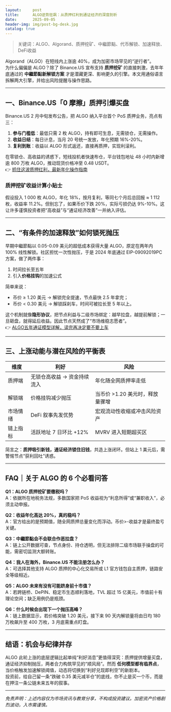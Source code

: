 ```yaml
---
layout:     post
title:      ALGO逆势狂飙：从质押红利到通证经济的深度剖析
date:       2025-09-05
header-img: img/post-bg-desk.jpg
catalog: true
---
```


> 关键词：ALGO、Algorand、质押挖矿、中繼節點、代币解锁、加速释放、DeFi收益

Algorand（ALGO）在短线内上涨逾 40%，成为加密市场罕见的“逆行者”。  
为什么偏偏是 ALGO？除了 Binance.US 宣布支持 **质押挖矿** 的直接刺激，去年年底通过的 **中繼節點新解锁方案** 才是潜藏更深、影响更久的引擎。本文用通俗语言拆解两大引擎，并给出风险提醒与操作思路。

---

## 一、Binance.US「0 摩擦」质押引爆买盘

Binance.US 2 月中旬发布公告，把 ALGO 纳入平台首个 PoS 质押业务，亮点有三：

1. **参与门槛低**：最低只需 2 枚 ALGO，持有即可生息，无需锁仓，无需操作。  
2. **收益日结**：每日计息，当月 20 号统一发放，年化预期 16%-20%。  
3. **复利到账**：收益以 ALGO 形式返还，直接再质押，实现利滚利。

在零锁仓、高收益的诱惑下，短线投机者快速布仓，平台钱包地址 48 小时内新增逾 800 万枚 ALGO，推动现货价格冲至 0.48 USDT。  
👉 [抓住这波质押红利，最新年化操作指南](https://okxdog.com/)

### 质押挖矿收益计算小贴士
假设投入 1 000 枚 ALGO，年化 18%，按月复利，等同七个月后总回报 ≈ 1 112 枚，收益率 11.2%。但别忘了，如果币价下跌 20%，实际亏损仍达 9%-10%。这让许多谨慎投资者把“高收益”与“通证经济改善”一并纳入评估。

---

## 二、“有条件的加速释放”如何锁死抛压

早期中繼節點以 0.05-0.09 美元的超低成本获得大量 ALGO，原定在两年内 100% 线性解锁。社区担忧一次性抛压，于是 2024 年底通过 EIP-09092019PC 方案，做了两件事：

1. 时间拉长至五年  
2. 引入**价格挂钩**的加速公式

简单来说：  
- 币价 ≥ 1.20 美元 → 解锁完全提速，节点最快 2.5 年拿完；  
- 币价 < 0.30 美元 → 解锁踩刹车，时间可被拉长至 5 年以上。

这个机制就像**隐形协议**，把节点利益与二级市场绑定：越早拉盘，越提前解锁；一旦砸盘，就得延后收益。因此节点天然成了“市场维稳志愿者”。  
👉 [ALGO五年通证模型详解，读完再决定要不要上车](https://okxdog.com/)

---

## 三、上涨动能与潜在风险的平衡表

| 维度 | 利好 | 风险 |
|---|---|---|
| 质押端 | 无锁仓高收益 → 资金持续流入 | 年化随全网质押率走低 |
| 解锁端 | 价格挂钩减少抛压 | 当币价 >1.20 美元时，释放量骤增 |
| 市场情绪 | DeFi 叙事先发优势 | 宏观流动性收缩或冲击风险资产 |
| 链上指标 | 活跃地址 7 日环比 +12% | MVRV 进入短期超买区 |

简言之：**质押吸引新钱，通证经济锁住旧钱**，共造上涨闭环。但站上 1 美元后，需警惕节点“获利回吐”诱惑。

---

## FAQ｜关于 ALGO 的 6 个必看问答

**Q1：ALGO 质押挖矿要缴税吗？**  
A：依据所在地税务法规，多数国家把 PoS 收益视为“利息所得”或“兼职收入”，必须主动申报。

**Q2：收益年化高达 20%，真的稳吗？**  
A：官方给出的是预期值，随全网质押总量变化而浮动。币价>-收益才是最终盈亏关键。

**Q3：中繼節點会不会联合作恶拉盘？**  
A：链上公开数据可查，节点身份、持仓透明，但无法排除二级市场联手操盘的可能，需密切监测大额转账。

**Q4：我人在海外，Binance.US 不能注册怎么办？**  
A：可选择其他支持 ALGO 质押的中心化交易所或 L1 官方钱包自主质押，链路安全等级相近。

**Q5：ALGO 未来有没有可能跻身前十市值？**  
A：若跨链桥、DePIN、稳定币生态顺利落地，TVL 超过 15 亿美元，市值前十有理论空间；缺乏用例仍是瓶颈。

**Q6：什么时候会出现下一个抛压高峰？**  
A：链上数据显示，若价格突破 1.20 美元，接下来 90 天内解锁量将由日均 180 万枚飙升至 400 万枚，3 月底需重点盯盘。

---

## 结语：机会与纪律并存

ALGO 此轮上涨的底层逻辑比起单纯“利好消息”更值得深究：质押提供增量买盘，通证经济抑制抛压，两者合力构筑罕见的“顺风局”。然而 **任何模型都有临界点**，当价格触发加速解锁阈值，动态将切换到“利好兑现即利空”的新剧本。  
投资前，给自己留一条“跌破 0.35 美元减半仓”的底线，你不止是买一个币，而是在押注一条公链未来五年的叙事。

---

*免责声明：上述内容仅为市场资讯与教育分享，不构成投资建议。加密资产价格剧烈波动，入市需谨慎。*